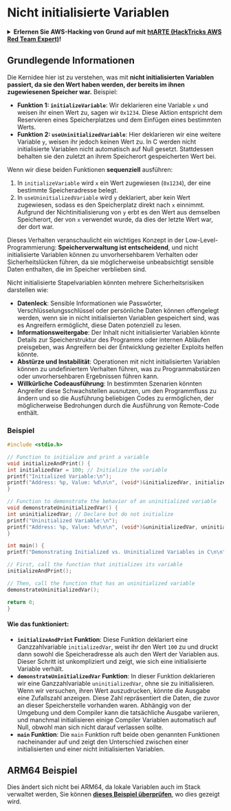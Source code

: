 # Nicht initialisierte Variablen

<details>

<summary><strong>Erlernen Sie AWS-Hacking von Grund auf mit</strong> <a href="https://training.hacktricks.xyz/courses/arte"><strong>htARTE (HackTricks AWS Red Team Expert)</strong></a><strong>!</strong></summary>

Andere Möglichkeiten, HackTricks zu unterstützen:

* Wenn Sie Ihr **Unternehmen in HackTricks beworben sehen möchten** oder **HackTricks als PDF herunterladen möchten**, überprüfen Sie die [**ABONNEMENTPLÄNE**](https://github.com/sponsors/carlospolop)!
* Holen Sie sich das [**offizielle PEASS & HackTricks-Merch**](https://peass.creator-spring.com)
* Entdecken Sie [**The PEASS Family**](https://opensea.io/collection/the-peass-family), unsere Sammlung exklusiver [**NFTs**](https://opensea.io/collection/the-peass-family)
* **Treten Sie der** 💬 [**Discord-Gruppe**](https://discord.gg/hRep4RUj7f) oder der [**Telegram-Gruppe**](https://t.me/peass) bei oder **folgen** Sie uns auf **Twitter** 🐦 [**@hacktricks\_live**](https://twitter.com/hacktricks\_live)**.**
* **Teilen Sie Ihre Hacking-Tricks, indem Sie PRs an die** [**HackTricks**](https://github.com/carlospolop/hacktricks) und [**HackTricks Cloud**](https://github.com/carlospolop/hacktricks-cloud) GitHub-Repositories einreichen.

</details>

## Grundlegende Informationen

Die Kernidee hier ist zu verstehen, was mit **nicht initialisierten Variablen passiert, da sie den Wert haben werden, der bereits im ihnen zugewiesenen Speicher war.** Beispiel:

* **Funktion 1: `initializeVariable`**: Wir deklarieren eine Variable `x` und weisen ihr einen Wert zu, sagen wir `0x1234`. Diese Aktion entspricht dem Reservieren eines Speicherplatzes und dem Einfügen eines bestimmten Werts.
* **Funktion 2: `useUninitializedVariable`**: Hier deklarieren wir eine weitere Variable `y`, weisen ihr jedoch keinen Wert zu. In C werden nicht initialisierte Variablen nicht automatisch auf Null gesetzt. Stattdessen behalten sie den zuletzt an ihrem Speicherort gespeicherten Wert bei.

Wenn wir diese beiden Funktionen **sequenziell** ausführen:

1. In `initializeVariable` wird `x` ein Wert zugewiesen (`0x1234`), der eine bestimmte Speicheradresse belegt.
2. In `useUninitializedVariable` wird `y` deklariert, aber kein Wert zugewiesen, sodass es den Speicherplatz direkt nach `x` einnimmt. Aufgrund der Nichtinitialisierung von `y` erbt es den Wert aus demselben Speicherort, der von `x` verwendet wurde, da dies der letzte Wert war, der dort war.

Dieses Verhalten veranschaulicht ein wichtiges Konzept in der Low-Level-Programmierung: **Speicherverwaltung ist entscheidend**, und nicht initialisierte Variablen können zu unvorhersehbarem Verhalten oder Sicherheitslücken führen, da sie möglicherweise unbeabsichtigt sensible Daten enthalten, die im Speicher verblieben sind.

Nicht initialisierte Stapelvariablen könnten mehrere Sicherheitsrisiken darstellen wie:

* **Datenleck**: Sensible Informationen wie Passwörter, Verschlüsselungsschlüssel oder persönliche Daten können offengelegt werden, wenn sie in nicht initialisierten Variablen gespeichert sind, was es Angreifern ermöglicht, diese Daten potenziell zu lesen.
* **Informationsweitergabe**: Der Inhalt nicht initialisierter Variablen könnte Details zur Speicherstruktur des Programms oder internen Abläufen preisgeben, was Angreifern bei der Entwicklung gezielter Exploits helfen könnte.
* **Abstürze und Instabilität**: Operationen mit nicht initialisierten Variablen können zu undefiniertem Verhalten führen, was zu Programmabstürzen oder unvorhersehbaren Ergebnissen führen kann.
* **Willkürliche Codeausführung**: In bestimmten Szenarien könnten Angreifer diese Schwachstellen ausnutzen, um den Programmfluss zu ändern und so die Ausführung beliebigen Codes zu ermöglichen, der möglicherweise Bedrohungen durch die Ausführung von Remote-Code enthält.

### Beispiel
```c
#include <stdio.h>

// Function to initialize and print a variable
void initializeAndPrint() {
int initializedVar = 100; // Initialize the variable
printf("Initialized Variable:\n");
printf("Address: %p, Value: %d\n\n", (void*)&initializedVar, initializedVar);
}

// Function to demonstrate the behavior of an uninitialized variable
void demonstrateUninitializedVar() {
int uninitializedVar; // Declare but do not initialize
printf("Uninitialized Variable:\n");
printf("Address: %p, Value: %d\n\n", (void*)&uninitializedVar, uninitializedVar);
}

int main() {
printf("Demonstrating Initialized vs. Uninitialized Variables in C\n\n");

// First, call the function that initializes its variable
initializeAndPrint();

// Then, call the function that has an uninitialized variable
demonstrateUninitializedVar();

return 0;
}
```
#### Wie das funktioniert:

* **`initializeAndPrint` Funktion**: Diese Funktion deklariert eine Ganzzahlvariable `initializedVar`, weist ihr den Wert `100` zu und druckt dann sowohl die Speicheradresse als auch den Wert der Variablen aus. Dieser Schritt ist unkompliziert und zeigt, wie sich eine initialisierte Variable verhält.
* **`demonstrateUninitializedVar` Funktion**: In dieser Funktion deklarieren wir eine Ganzzahlvariable `uninitializedVar`, ohne sie zu initialisieren. Wenn wir versuchen, ihren Wert auszudrucken, könnte die Ausgabe eine Zufallszahl anzeigen. Diese Zahl repräsentiert die Daten, die zuvor an dieser Speicherstelle vorhanden waren. Abhängig von der Umgebung und dem Compiler kann die tatsächliche Ausgabe variieren, und manchmal initialisieren einige Compiler Variablen automatisch auf Null, obwohl man sich nicht darauf verlassen sollte.
* **`main` Funktion**: Die `main` Funktion ruft beide oben genannten Funktionen nacheinander auf und zeigt den Unterschied zwischen einer initialisierten und einer nicht initialisierten Variablen.

## ARM64 Beispiel

Dies ändert sich nicht bei ARM64, da lokale Variablen auch im Stack verwaltet werden, Sie können [**dieses Beispiel überprüfen**](https://8ksec.io/arm64-reversing-and-exploitation-part-6-exploiting-an-uninitialized-stack-variable-vulnerability/), wo dies gezeigt wird.
